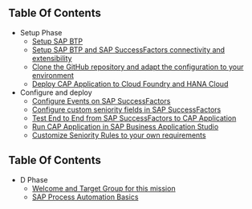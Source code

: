 ## Table Of Contents

<!-- disco-toc-start -->
- Setup Phase
  - [Setup SAP BTP](../mission/01-SetupSAPBusinessTechnologyPlatform)
  - [Setup SAP BTP and SAP SuccessFactors connectivity and extensibility](../mission/02-SetupSAPBTPAndSAPSuccessFactorsConnectivityAndExtensibility)
  - [Clone the GitHub repository and adapt the configuration to your environment](../mission/04-CloneTheGitHubRepositoryAndAdaptTheConfigurationToYourEnvironment)
  - [Deploy CAP Application to Cloud Foundry and HANA Cloud](../mission/05-DeployCAPApplicationToCloudFoundryAndHANACloud)
- Configure and deploy 
  - [Configure Events on SAP SuccessFactors](../mission/06-ConfigureEventsOnSAPSuccessFactors)
  - [Configure custom seniority fields in SAP SuccessFactors](../mission/07-ConfigureCustomSeniorityFieldsInSAPSuccessFactors)
  - [Test End to End from SAP SuccessFactors to CAP Application](../mission/08-TestEndToEndFromSAPSuccessFactorsToCAPApplication)
  - [Run CAP Application in SAP Business Application Studio](../mission/09-RunCAPApplicationInSAPBusinessApplicationStudio)
  - [Customize Seniority Rules to your own requirements](../mission/10-CustomizeSeniorityRulesToYourOwnRequirements)
 
<!-- disco-toc-end -->
## Table Of Contents

<!-- disco-toc-start -->
- D Phase
	- [Welcome and Target Group for this mission](D/01-Welcome)
	- [SAP Process Automation Basics](D/02-SPA_Basics)
<!-- disco-toc-end -->
